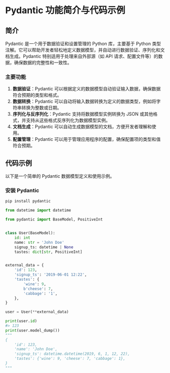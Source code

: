 # Pydantic 功能简介与代码示例

## 简介

Pydantic 是一个用于数据验证和设置管理的 Python 库，主要基于 Python 类型注解。它可以帮助开发者轻松地定义数据模型，并自动进行数据验证、序列化和文档生成。Pydantic 特别适用于处理来自外部源（如 API 请求、配置文件等）的数据，确保数据的完整性和一致性。

### 主要功能

1. **数据验证**：Pydantic 可以根据定义的数据模型自动验证输入数据，确保数据符合预期的类型和格式。
2. **数据转换**：Pydantic 可以自动将输入数据转换为定义的数据类型，例如将字符串转换为整数或日期。
3. **序列化与反序列化**：Pydantic 支持将数据模型实例转换为 JSON 或其他格式，并支持从这些格式反序列化为数据模型实例。
4. **文档生成**：Pydantic 可以自动生成数据模型的文档，方便开发者理解和使用。
5. **配置管理**：Pydantic 可以用于管理应用程序的配置，确保配置项的类型和值符合预期。

## 代码示例

以下是一个简单的 Pydantic 数据模型定义和使用示例。

### 安装 Pydantic

```bash
pip install pydantic
```


```python
from datetime import datetime

from pydantic import BaseModel, PositiveInt


class User(BaseModel):
    id: int  
    name: str = 'John Doe'  
    signup_ts: datetime | None  
    tastes: dict[str, PositiveInt]  


external_data = {
    'id': 123,
    'signup_ts': '2019-06-01 12:22',  
    'tastes': {
        'wine': 9,
        b'cheese': 7,  
        'cabbage': '1',  
    },
}

user = User(**external_data)  

print(user.id)  
#> 123
print(user.model_dump())  
"""
{
    'id': 123,
    'name': 'John Doe',
    'signup_ts': datetime.datetime(2019, 6, 1, 12, 22),
    'tastes': {'wine': 9, 'cheese': 7, 'cabbage': 1},
}
"""
```

